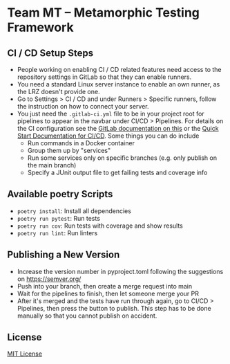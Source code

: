# Team MT – Metamorphic Testing Framework


## CI / CD Setup Steps
- People working on enabling CI / CD related features need access to the repository settings in GitLab so that they can enable runners.
- You need a standard Linux server instance to enable an own runner, as the LRZ doesn't provide one.
- Go to Settings > CI / CD and under Runners > Specific runners, follow the instruction on how to connect your server.
- You just need the `.gitlab-ci.yml` file to be in your project root for pipelines to appear in the navbar under CI/CD > Pipelines. For details on the CI configuration see the [GitLab documentation on this](https://docs.gitlab.com/ee/ci/yaml/gitlab_ci_yaml.html) or the [Quick Start Documentation for CI/CD](https://docs.gitlab.com/ee/ci/quick_start/). Some things you can do include
    * Run commands in a Docker container
    * Group them up by "services"
    * Run some services only on specific branches (e.g. only publish on the main branch)
    * Specify a JUnit output file to get failing tests and coverage info


## Available poetry Scripts
- `poetry install`: Install all dependencies
- `poetry run pytest`: Run tests
- `poetry run cov`: Run tests with coverage and show results
- `poetry run lint`: Run linters

## Publishing a New Version
- Increase the version number in pyproject.toml following the suggestions on https://semver.org/
- Push into your branch, then create a merge request into main
- Wait for the pipelines to finish, then let someone merge your PR
- After it's merged and the tests have run through again, go to CI/CD > Pipelines, then press the button to publish. This step has to be done manually so that you cannot publish on accident.

## License
[MIT License](https://gitlab.lrz.de/pypracticum/team-mt-metamorphic-testing-framework/-/blob/main/LICENSE)


